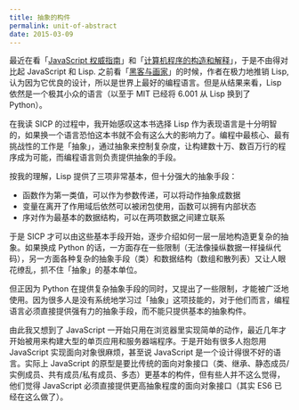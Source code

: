 ```yaml
---
title: 抽象的构件
permalink: unit-of-abstract
date: 2015-03-09
---
```


最近在看「[JavaScript 权威指南](http://www.amazon.cn/gp/product/B007VISQ1Y/ref=as_li_ss_tl?ie=UTF8&camp=536&creative=3132&creativeASIN=B007VISQ1Y&linkCode=as2&tag=jysperm07-23)」和「[计算机程序的构造和解释](http://www.amazon.cn/gp/product/B0011AP7RY/ref=as_li_tf_tl?ie=UTF8&camp=536&creative=3200&creativeASIN=B0011AP7RY&linkCode=as2&tag=jysperm07-23)」，于是不由得对比起 JavaScript 和 Lisp. 之前看「[黑客与画家](http://www.amazon.cn/gp/product/B00G1ZT2C0/ref=as_li_tf_tl?ie=UTF8&camp=536&creative=3200&creativeASIN=B00G1ZT2C0&linkCode=as2&tag=jysperm07-23)」的时候，作者在极力地推销 Lisp, 认为因为它优良的设计，所以是世界上最好的编程语言。但是从结果来看，Lisp 依然是一个极其小众的语言（以至于 MIT 已经将 6.001 从 Lisp 换到了 Python）。

在我读 SICP 的过程中，我开始感叹这本书选择 Lisp 作为表现语言是十分明智的，如果换一个语言恐怕这本书就不会有这么大的影响力了。编程中最核心、最有挑战性的工作是「抽象」，通过抽象来控制复杂度，让构建数十万、数百万行的程序成为可能，而编程语言则负责提供抽象的手段。

按我的理解，Lisp 提供了三项非常基本，但十分强大的抽象手段：

* 函数作为第一类值，可以作为参数传递，可以将动作抽象成数据
* 变量在离开了作用域后依然可以被闭包使用，函数可以拥有内部状态
* 序对作为最基本的数据结构，可以在两项数据之间建立联系

于是 SICP 才可以由这些基本手段开始，逐步介绍如何一层一层地构造更复杂的抽象。如果换成 Python 的话，一方面存在一些限制（无法像操纵数据一样操纵代码），另一方面各种复杂的抽象手段（类）和数据结构（数组和散列表）又让人眼花缭乱，抓不住「抽象」的基本单位。

但正因为 Python 在提供复杂抽象手段的同时，又提出了一些限制，才能被广泛地使用。因为很多人是没有系统地学习过「抽象」这项技能的，对于他们而言，编程语言必须直接提供强有力的抽象手段，而不能只提供基本的抽象构件。

由此我又想到了 JavaScript 一开始只用在浏览器里实现简单的动作，最近几年才开始被用来构建大型的单页应用和服务器端程序。于是开始有很多人抱怨用 JavaScript 实现面向对象很麻烦，甚至说 JavaScript 是一个设计得很不好的语言。实际上 JavaScript 的原型是要比传统的面向对象接口（类、继承、静态成员/实例成员、共有成员/私有成员、多态）更基本的构件，但有些人并不这么觉得，他们觉得 JavaScript 必须直接提供更高抽象程度的面向对象接口（其实 ES6 已经在这么做了）。
